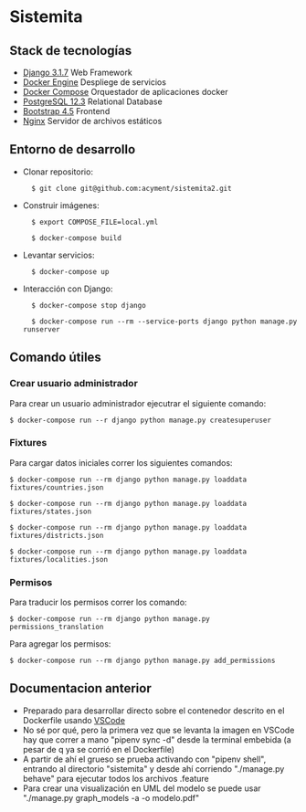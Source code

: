 # Sistemita

## Stack de tecnologías

- [Django 3.1.7](https://www.djangoproject.com/) Web Framework
- [Docker Engine](https://www.docker.com/) Despliege de servicios
- [Docker Compose](https://docs.docker.com/compose/) Orquestador de aplicaciones docker
- [PostgreSQL 12.3](https://www.postgresql.org/) Relational Database
- [Bootstrap 4.5](https://getbootstrap.com/) Frontend
- [Nginx](https://gitlab.com/mcardozo/aic/-/blob/master/Web%20Server) Servidor
  de archivos estáticos

## Entorno de desarrollo

- Clonar repositorio:

        $ git clone git@github.com:acyment/sistemita2.git

- Construir imágenes:

        $ export COMPOSE_FILE=local.yml

        $ docker-compose build

- Levantar servicios:

        $ docker-compose up

- Interacción con Django:

        $ docker-compose stop django

        $ docker-compose run --rm --service-ports django python manage.py runserver

## Comando útiles

### Crear usuario administrador

Para crear un usuario administrador ejecutrar el siguiente comando:

    $ docker-compose run --r django python manage.py createsuperuser

### Fixtures

Para cargar datos iniciales correr los siguientes comandos:

    $ docker-compose run --rm django python manage.py loaddata fixtures/countries.json

    $ docker-compose run --rm django python manage.py loaddata fixtures/states.json

    $ docker-compose run --rm django python manage.py loaddata fixtures/districts.json

    $ docker-compose run --rm django python manage.py loaddata fixtures/localities.json

### Permisos

Para traducir los permisos correr los comando:

    $ docker-compose run --rm django python manage.py permissions_translation

Para agregar los permisos:

    $ docker-compose run --rm django python manage.py add_permissions

## Documentacion anterior

- Preparado para desarrollar directo sobre el contenedor descrito en el Dockerfile usando [VSCode](https://code.visualstudio.com/docs/remote/containers)
- No sé por qué, pero la primera vez que se levanta la imagen en VSCode hay que correr a mano "pipenv sync -d" desde la terminal embebida (a pesar de q ya se corrió en el Dockerfile)
- A partir de ahí el grueso se prueba activando con "pipenv shell", entrando al directorio "sistemita" y desde ahí corriendo "./manage.py behave" para ejecutar todos los archivos .feature
- Para crear una visualización en UML del modelo se puede usar "./manage.py graph_models -a -o modelo.pdf"
